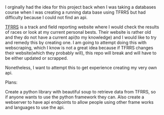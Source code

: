 I orginally had the idea for this project back when I was taking a databases course when I was creating a running data base using TFRRS but had difficulty because I could not find an api. 

<a href="https://www.tfrrs.org/">TFRRS</a> is a track and field reporting website where I would check the results of races or look at my current personal bests. Their website is rather old and they do not have a current api(to my knowledge) and I would like to try and remedy this by creating one. I am going to attempt doing this with webscraping, which I know is not a great idea because if TFRRS changes their website(which they probably will), this repo will break and will have to be either updated or scrapped.

Nonetheless, I want to attempt this to get experience creating my very own api.

Plans:

  Create a python library with beautiful soup to retrieve data from TFRRS, so if anyone wants to use the python framework they can.
  Also create a webserver to have api endpoints to allow people using other frame works and languages to use the api.

